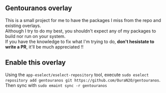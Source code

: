 ## Gentouranos overlay
This is a small project for me to have the packages I miss from the repo and existing overlays.  
Although I try to do my best, you shouldn't expect any of my packages to build nor run on your system.  
If you have the knowledge to fix what I'm trying to do, **don't hesistate to write a PR**, it'll be much appreciated !!  

## Enable this overlay
Using the `app-eselect/eselect-repository` tool, execute `sudo eselect repository add gentouranos git https://github.com/OuraN2O/gentouranos`.  
Then sync with `sudo emaint sync -r gentouranos`
